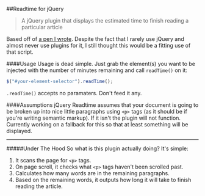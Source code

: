 ##Readtime for jQuery
>A jQuery plugin that displays the estimated time to finish reading a particular article

Based off of [a pen I wrote](http://codepen.io/hi_mynameisdave/pen/QwGbzo). Despite the fact that I rarely use jQuery and almost never use plugins for it, I still thought this would be a fitting use of that script.

####Usage
Usage is dead simple. Just grab the element(s) you want to be injected with the number of minutes remaining and call `readTime()` on it:

```javascript
$("#your-element-selector").readTime();
```

`.readTime()` accepts no paramaters. Don't feed it any.

####Assumptions
jQuery Readtime assumes that your document is going to be broken up into nice little paragraphs using `<p>` tags (as it should be if you're writing semantic markup). If it isn't the plugin will not function. Currently working on a fallback for this so that at least something will be displayed.

---

#####Under The Hood
So what is this plugin actually doing? It's simple:

1. It scans the page for `<p>` tags.
2. On page scroll, it checks what `<p>` tags haven't been scrolled past.
3. Calculates how many words are in the remaining paragraphs.
4. Based on the remaining words, it outputs how long it will take to finish reading the article.
